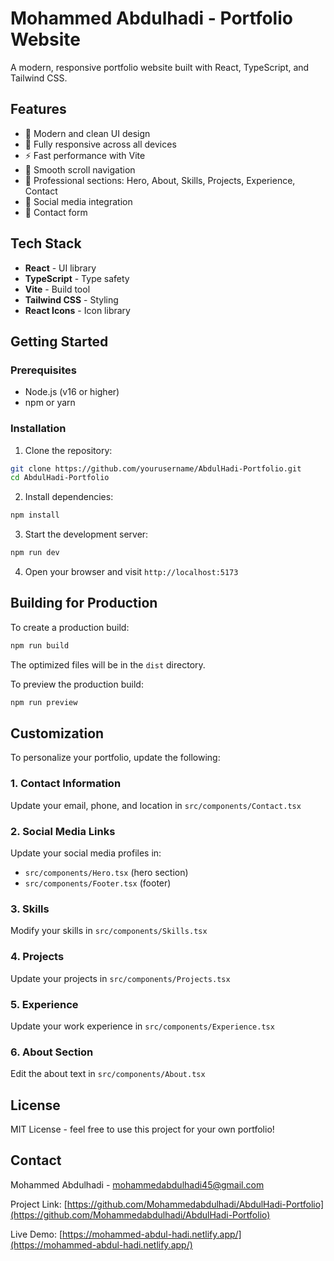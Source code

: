 # Mohammed Abdulhadi - Portfolio Website

A modern, responsive portfolio website built with React, TypeScript, and Tailwind CSS.

## Features

- 🎨 Modern and clean UI design
- 📱 Fully responsive across all devices
- ⚡ Fast performance with Vite
- 🎯 Smooth scroll navigation
- 💼 Professional sections: Hero, About, Skills, Projects, Experience, Contact
- 🔗 Social media integration
- 📝 Contact form

## Tech Stack

- **React** - UI library
- **TypeScript** - Type safety
- **Vite** - Build tool
- **Tailwind CSS** - Styling
- **React Icons** - Icon library

## Getting Started

### Prerequisites

- Node.js (v16 or higher)
- npm or yarn

### Installation

1. Clone the repository:
```bash
git clone https://github.com/yourusername/AbdulHadi-Portfolio.git
cd AbdulHadi-Portfolio
```

2. Install dependencies:
```bash
npm install
```

3. Start the development server:
```bash
npm run dev
```

4. Open your browser and visit `http://localhost:5173`

## Building for Production

To create a production build:

```bash
npm run build
```

The optimized files will be in the `dist` directory.

To preview the production build:

```bash
npm run preview
```

## Customization

To personalize your portfolio, update the following:

### 1. Contact Information
Update your email, phone, and location in `src/components/Contact.tsx`

### 2. Social Media Links
Update your social media profiles in:
- `src/components/Hero.tsx` (hero section)
- `src/components/Footer.tsx` (footer)

### 3. Skills
Modify your skills in `src/components/Skills.tsx`

### 4. Projects
Update your projects in `src/components/Projects.tsx`

### 5. Experience
Update your work experience in `src/components/Experience.tsx`

### 6. About Section
Edit the about text in `src/components/About.tsx`

## License

MIT License - feel free to use this project for your own portfolio!

## Contact

Mohammed Abdulhadi - mohammedabdulhadi45@gmail.com

Project Link: [https://github.com/Mohammedabdulhadi/AbdulHadi-Portfolio](https://github.com/Mohammedabdulhadi/AbdulHadi-Portfolio)

Live Demo: [https://mohammed-abdul-hadi.netlify.app/](https://mohammed-abdul-hadi.netlify.app/)
